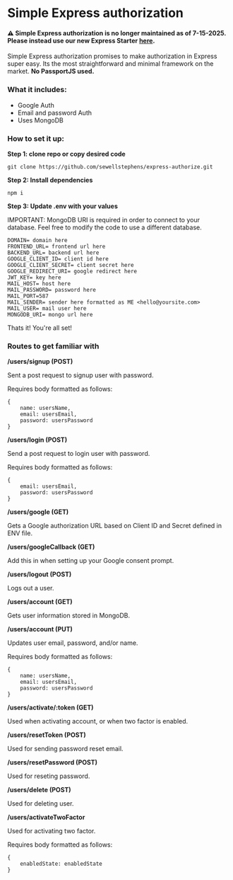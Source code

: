 # Simple Express authorization

#### ⚠️ Simple Express authorization is no longer maintained as of 7-15-2025. Please instead use our new Express Starter [here](https://github.com/sewellstephens/react-express-starter).


Simple Express authorization promises to make authorization in Express super easy. Its the most straightforward and minimal framework on the market. **No PassportJS used.**

### What it includes:

- Google Auth
- Email and password Auth
- Uses MongoDB

### How to set it up:

**Step 1: clone repo or copy desired code**

```
git clone https://github.com/sewellstephens/express-authorize.git
```

**Step 2: Install dependencies**

```
npm i
```

**Step 3: Update .env with your values**

IMPORTANT: MongoDB URI is required in order to connect to your database. Feel free to modify the code to use a different database.

```
DOMAIN= domain here
FRONTEND_URL= frontend url here
BACKEND_URL= backend url here
GOOGLE_CLIENT_ID= client id here
GOOGLE_CLIENT_SECRET= client secret here
GOOGLE_REDIRECT_URI= google redirect here
JWT_KEY= key here
MAIL_HOST= host here
MAIL_PASSWORD= password here
MAIL_PORT=587
MAIL_SENDER= sender here formatted as ME <hello@yoursite.com>
MAIL_USER= mail user here
MONGODB_URI= mongo url here
```

Thats it! You're all set!

### Routes to get familiar with

**/users/signup (POST)**

Sent a post request to signup user with password.

Requires body formatted as follows:

```
{
    name: usersName,
    email: usersEmail,
    password: usersPassword
}
```

**/users/login (POST)**

Send a post request to login user with password.

Requires body formatted as follows:

```
{
    email: usersEmail,
    password: usersPassword
}
```

**/users/google (GET)**

Gets a Google authorization URL based on Client ID and Secret defined in ENV file.

**/users/googleCallback (GET)**

Add this in when setting up your Google consent prompt.

**/users/logout (POST)**

Logs out a user.

**/users/account (GET)**

Gets user information stored in MongoDB.

**/users/account (PUT)**

Updates user email, password, and/or name.

Requires body formatted as follows:

```
{
    name: usersName,
    email: usersEmail,
    password: usersPassword
}
```

**/users/activate/:token (GET)**

Used when activating account, or when two factor is enabled.

**/users/resetToken (POST)**

Used for sending password reset email.

**/users/resetPassword (POST)**

Used for reseting password.

**/users/delete (POST)**

Used for deleting user.

**/users/activateTwoFactor**

Used for activating two factor.

Requires body formatted as follows:

```
{
    enabledState: enabledState
}
```
